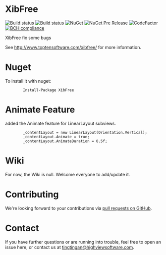 # XibFree 
[![Build status](https://build.mobile.azure.com/v0.1/apps/bd349e55-965f-4013-9ec0-0c05ac57bb72/branches/Dev/badge)](https://mobile.azure.com)
[![Build status](https://ci.appveyor.com/api/projects/status/qisge0xnu4hvraja?svg=true)](https://ci.appveyor.com/project/TingtingAn/xibfree)
[![NuGet](https://img.shields.io/nuget/v/XibFree.svg)](https://www.nuget.org/packages/XibFree)
[![NuGet Pre Release](https://img.shields.io/nuget/vpre/XibFree.svg)](https://www.nuget.org/packages/XibFree)
[![CodeFactor](https://www.codefactor.io/repository/github/tingtingan/xibfree/badge)](https://www.codefactor.io/repository/github/tingtingan/xibfree)
[![BCH compliance](https://bettercodehub.com/edge/badge/TingtingAn/XibFree?branch=Dev)](https://bettercodehub.com/)


XibFree fix some bugs

See http://www.toptensoftware.com/xibfree/ for more information.

# Nuget

To install it with nuget:

            Install-Package XibFree


# Animate Feature 

added the Animate feature for LinearLayout subviews.

            _contentLayout = new LinearLayout(Orientation.Vertical);
            _contentLayout.Animate = true;
            _contentLayout.AnimateDuration = 0.5f;

# Wiki

For now, the Wiki is null.  Welcome everyone to add/update it.

# Contributing

We're looking forward to your contributions via [pull requests on GitHub](https://github.com/TingtingAn/XibFree).

# Contact

If you have further questions or are running into trouble, feel free to open an issue here, or contact us at [tingtingan@highviewsoftware.com](mailto:tingtingan@highviewsoftware.com).
